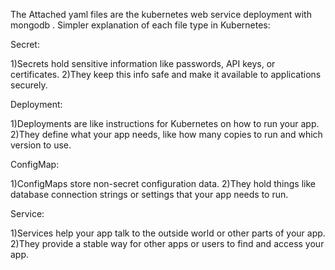 ﻿The Attached yaml files are the kubernetes web service deployment with mongodb .
Simpler explanation of each file type in Kubernetes:

Secret:

1)Secrets hold sensitive information like passwords, API keys, or certificates.
2)They keep this info safe and make it available to applications securely.

Deployment:

1)Deployments are like instructions for Kubernetes on how to run your app.
2)They define what your app needs, like how many copies to run and which version to use.

ConfigMap:

1)ConfigMaps store non-secret configuration data.
2)They hold things like database connection strings or settings that your app needs to run.

Service:

1)Services help your app talk to the outside world or other parts of your app.
2)They provide a stable way for other apps or users to find and access your app.
